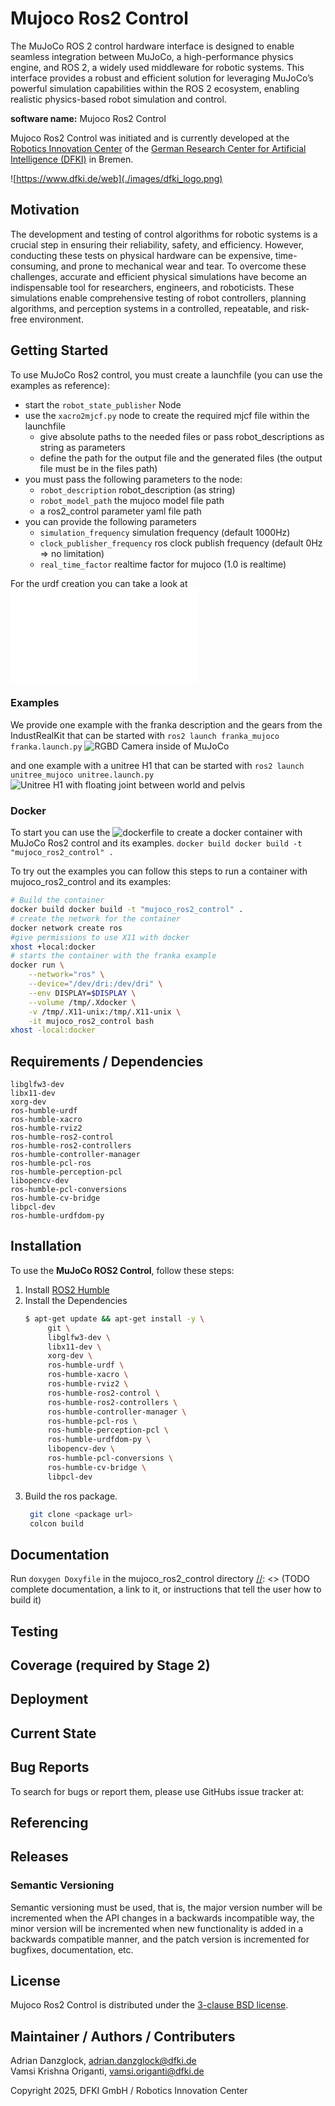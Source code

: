 # Mujoco Ros2 Control

[//]: <> (TODO description of the software)

The MuJoCo ROS 2 control hardware interface is designed to enable seamless integration between MuJoCo, a high-performance physics engine, and ROS 2, a widely used middleware for robotic systems. This interface provides a robust and efficient solution for leveraging MuJoCo’s powerful simulation capabilities within the ROS 2 ecosystem, enabling realistic physics-based robot simulation and control.

[//]: <> (TODO contribution of DFKI / other partners)

**software name:** Mujoco Ros2 Control

Mujoco Ros2 Control was initiated and is currently developed at the
[Robotics Innovation Center](http://robotik.dfki-bremen.de/en/startpage.html) of the
[German Research Center for Artificial Intelligence (DFKI)](http://www.dfki.de) in Bremen.

![https://www.dfki.de/web](./images/dfki_logo.png)

## Motivation
The development and testing of control algorithms for robotic systems is a crucial step in ensuring their reliability, safety, and efficiency. However, conducting these tests on physical hardware can be expensive, time-consuming, and prone to mechanical wear and tear. To overcome these challenges, accurate and efficient physical simulations have become an indispensable tool for researchers, engineers, and roboticists. These simulations enable comprehensive testing of robot controllers, planning algorithms, and perception systems in a controlled, repeatable, and risk-free environment.

## Getting Started
To use MuJoCo Ros2 control, you must create a launchfile (you can use the examples as reference):
- start the ```robot_state_publisher``` Node
- use the ```xacro2mjcf.py``` node to create the required mjcf file within the launchfile
    - give absolute paths to the needed files or pass robot_descriptions as string as parameters
    - define the path for the output file and the generated files (the output file must be in the files path)
- you must pass the following parameters to the node:
    - ```robot_description``` robot_description (as string)
    - ```robot_model_path``` the mujoco model file path
    - a ros2_control parameter yaml file path
- you can provide the following parameters
    - ```simulation_frequency``` simulation frequency (default 1000Hz)
    - ```clock_publisher_frequency``` ros clock publish frequency (default 0Hz => no limitation)
    - ```real_time_factor``` realtime factor for mujoco (1.0 is realtime)

For the urdf creation you can take a look at ![URDF Configuration](./mujoco_ros2_control/README.md)

### Examples
We provide one example with the franka description and the gears from the IndustRealKit that can be started with ```ros2 launch franka_mujoco franka.launch.py```
![RGBD Camera inside of MuJoCo](./paper/figures/franka_rgbd_example.png)

and one example with a unitree H1 that can be started with ```ros2 launch unitree_mujoco unitree.launch.py```
![Unitree H1 with floating joint between world and pelvis](./paper/figures/unitree_h1_example.png)

### Docker
To start you can use the ![dockerfile](./Dockerfile) to create a docker container with MuJoCo Ros2 control and its examples.
```docker build docker build -t "mujoco_ros2_control" .```

To try out the examples you can follow this steps to run a container with mujoco_ros2_control and its examples:
```bash
# Build the container
docker build docker build -t "mujoco_ros2_control" .
# create the network for the container
docker network create ros
#give permissions to use X11 with docker 
xhost +local:docker
# starts the container with the franka example
docker run \
    --network="ros" \
    --device="/dev/dri:/dev/dri" \
    --env DISPLAY=$DISPLAY \
    --volume /tmp/.Xdocker \
    -v /tmp/.X11-unix:/tmp/.X11-unix \
    -it mujoco_ros2_control bash
xhost -local:docker
```


## Requirements / Dependencies
```
libglfw3-dev
libx11-dev
xorg-dev
ros-humble-urdf
ros-humble-xacro
ros-humble-rviz2
ros-humble-ros2-control
ros-humble-ros2-controllers
ros-humble-controller-manager
ros-humble-pcl-ros
ros-humble-perception-pcl
libopencv-dev
ros-humble-pcl-conversions
ros-humble-cv-bridge
libpcl-dev
ros-humble-urdfdom-py
```

[//]: <> (TODO which dependencies do I need?)

## Installation
To use the **MuJoCo ROS2 Control**, follow these steps:
1. Install [ROS2 Humble](https://docs.ros.org/en/humble/Installation.html)
2. Install the Dependencies <br />
   ``` bash
   $ apt-get update && apt-get install -y \
        git \
        libglfw3-dev \
        libx11-dev \
        xorg-dev \
        ros-humble-urdf \
        ros-humble-xacro \
        ros-humble-rviz2 \
        ros-humble-ros2-control \
        ros-humble-ros2-controllers \
        ros-humble-controller-manager \
        ros-humble-pcl-ros \
        ros-humble-perception-pcl \
        ros-humble-urdfdom-py \
        libopencv-dev \
        ros-humble-pcl-conversions \
        ros-humble-cv-bridge \
        libpcl-dev
   ```
3. Build the ros package.
   ```bash
    git clone <package url>
    colcon build
   ```

## Documentation
Run ```doxygen Doxyfile``` in the mujoco_ros2_control directory
[//]: <> (TODO complete documentation, a link to it, or instructions that tell the user how to build it)

## Testing

[//]: <> (TODO document how to run the tests)

## Coverage (required by Stage 2)

[//]: <> (TODO document how the code coverage can be accessed)

## Deployment

[//]: <> (TODO document how to deploy the software)

## Current State

[//]: <> (TODO is it actively developed?)

## Bug Reports

To search for bugs or report them, please use GitHubs issue tracker at:

[//]: <> (TODO put a link to the issue tracker here)

## Referencing

[//]: <> (TODO preferred way of referencing this software, e.g., use publication ...)

## Releases

[//]: <> (TODO release guidelines)

[//]: <> (TODO describe the versioning approach, for example:)

### Semantic Versioning

Semantic versioning must be used, that is, the major version number will be
incremented when the API changes in a backwards incompatible way, the minor
version will be incremented when new functionality is added in a backwards
compatible manner, and the patch version is incremented for bugfixes,
documentation, etc.

## License

<!--[//]: <> (Note: This section is redundant with the LICENSE file. You can omit it if you want.)

[//]: <> (TODO license)

[//]: <> (The New BSD license is recommended by the software board
          ([source](http://wiki.dfki.uni-bremen.de/index.php/Open_Source_License_Recommendation source)).
          This is the corresponding text for the README.md:)-->

Mujoco Ros2 Control is distributed under the [3-clause BSD license](https://opensource.org/licenses/BSD-3-Clause).

## Maintainer / Authors / Contributers

[//]: <> (TODO document who contributes to the software)

[//]: <> (Your employee has the copyright of your work. If you collaborate with other partners,
          the copyright is shared between involved institutes. You can write, for example,)
Adrian Danzglock,       adrian.danzglock@dfki.de \
Vamsi Krishna Origanti, vamsi.origanti@dfki.de

Copyright 2025, DFKI GmbH / Robotics Innovation Center

[//]: <> (if the software is a result of a cooperation of the DFKI  RIC and the Robotics Research Group.)